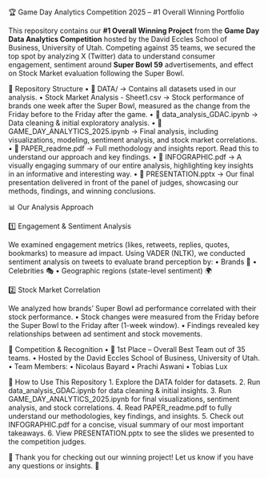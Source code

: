 🏆 Game Day Analytics Competition 2025 – #1 Overall Winning Portfolio

This repository contains our **#1 Overall Winning Project** from the **Game Day Data Analytics Competition** hosted by the David Eccles School of Business, University of Utah. Competing against 35 teams, we secured the top spot by analyzing X (Twitter) data to understand consumer engagement, sentiment around **Super Bowl 59** advertisements, and effect on Stock Market evaluation following the Super Bowl.

📂 Repository Structure
	•	📁 DATA/ → Contains all datasets used in our analysis.
	•	Stock Market Analysis - Sheet1.csv → Stock performance of brands one week after the Super Bowl, measured as the change from the Friday before to the Friday after the game.
	•	📜 data_analysis_GDAC.ipynb → Data cleaning & initial exploratory analysis.
	•	📜 GAME_DAY_ANALYTICS_2025.ipynb → Final analysis, including visualizations, modeling, sentiment analysis, and stock market correlations.
	•	📜 PAPER_readme.pdf → Full methodology and insights report. Read this to understand our approach and key findings.
	•	📜 INFOGRAPHIC.pdf → A visually engaging summary of our entire analysis, highlighting key insights in an informative and interesting way.
	•	📜 PRESENTATION.pptx → Our final presentation delivered in front of the panel of judges, showcasing our methods, findings, and winning conclusions.

📊 Our Analysis Approach

1️⃣ Engagement & Sentiment Analysis

We examined engagement metrics (likes, retweets, replies, quotes, bookmarks) to measure ad impact.
Using VADER (NLTK), we conducted sentiment analysis on tweets to evaluate brand perception by:
	•	Brands 🏢
	•	Celebrities 🎭
	•	Geographic regions (state-level sentiment) 🌍

2️⃣ Stock Market Correlation

We analyzed how brands’ Super Bowl ad performance correlated with their stock performance.
	•	Stock changes were measured from the Friday before the Super Bowl to the Friday after (1-week window).
	•	Findings revealed key relationships between ad sentiment and stock movements.

🏅 Competition & Recognition
	•	🥇 1st Place – Overall Best Team out of 35 teams.
	•	Hosted by the David Eccles School of Business, University of Utah.
	•	Team Members:
	•	Nicolaus Bayard
	•	Prachi Aswani
	•	Tobias Lux

🚀 How to Use This Repository
	1.	Explore the DATA folder for datasets.
	2.	Run data_analysis_GDAC.ipynb for data cleaning & initial insights.
	3.	Run GAME_DAY_ANALYTICS_2025.ipynb for final visualizations, sentiment analysis, and stock correlations.
	4.	Read PAPER_readme.pdf to fully understand our methodologies, key findings, and insights.
	5.	Check out INFOGRAPHIC.pdf for a concise, visual summary of our most important takeaways.
	6.	View PRESENTATION.pptx to see the slides we presented to the competition judges.

🎉 Thank you for checking out our winning project! Let us know if you have any questions or insights. 🚀
